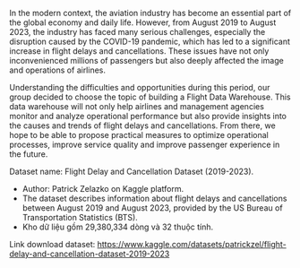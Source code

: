 In the modern context, the aviation industry has become an essential part of the global economy and daily life. However, from August 2019 to August 2023, the industry has faced many serious challenges, especially the disruption caused by the COVID-19 pandemic, which has led to a significant increase in flight delays and cancellations. These issues have not only inconvenienced millions of passengers but also deeply affected the image and operations of airlines.

Understanding the difficulties and opportunities during this period, our group decided to choose the topic of building a Flight Data Warehouse. This data warehouse will not only help airlines and management agencies monitor and analyze operational performance but also provide insights into the causes and trends of flight delays and cancellations. From there, we hope to be able to propose practical measures to optimize operational processes, improve service quality and improve passenger experience in the future.

Dataset name: Flight Delay and Cancellation Dataset (2019-2023).
- Author: Patrick Zelazko on Kaggle platform.
- The dataset describes information about flight delays and cancellations between August 2019 and August 2023, provided by the US Bureau of Transportation Statistics (BTS).
- Kho dữ liệu gồm 29,380,334 dòng và 32 thuộc tính.

Link download dataset: https://www.kaggle.com/datasets/patrickzel/flight-delay-and-cancellation-dataset-2019-2023
